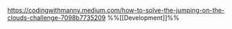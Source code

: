 https://codingwithmanny.medium.com/how-to-solve-the-jumping-on-the-clouds-challenge-7098b7735209
%%[[Development]]%%